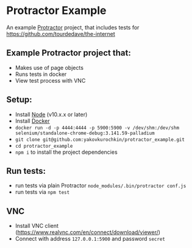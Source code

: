 # Protractor Example
An example [Protractor](http://protractortest.org) project, that includes tests for https://github.com/tourdedave/the-internet

## Example Protractor project that:
* Makes use of page objects
* Runs tests in docker
* View test process with VNC

## Setup:
* Install [Node](http://nodejs.org) (v10.x.x or later)
* Install [Docker](https://www.docker.com/)
* `docker run -d -p 4444:4444 -p 5900:5900 -v /dev/shm:/dev/shm selenium/standalone-chrome-debug:3.141.59-palladium`
* `git clone git@github.com:yakovkurochkin/protractor_example.git`
* `cd protractor_example`
* `npm i` to install the project dependencies

## Run tests:
* run tests via plain Protractor `node_modules/.bin/protractor conf.js`
* run tests via `npm test`

## VNC 
* Install VNC client (https://www.realvnc.com/en/connect/download/viewer/)
* Connect with address `127.0.0.1:5900` and password `secret`